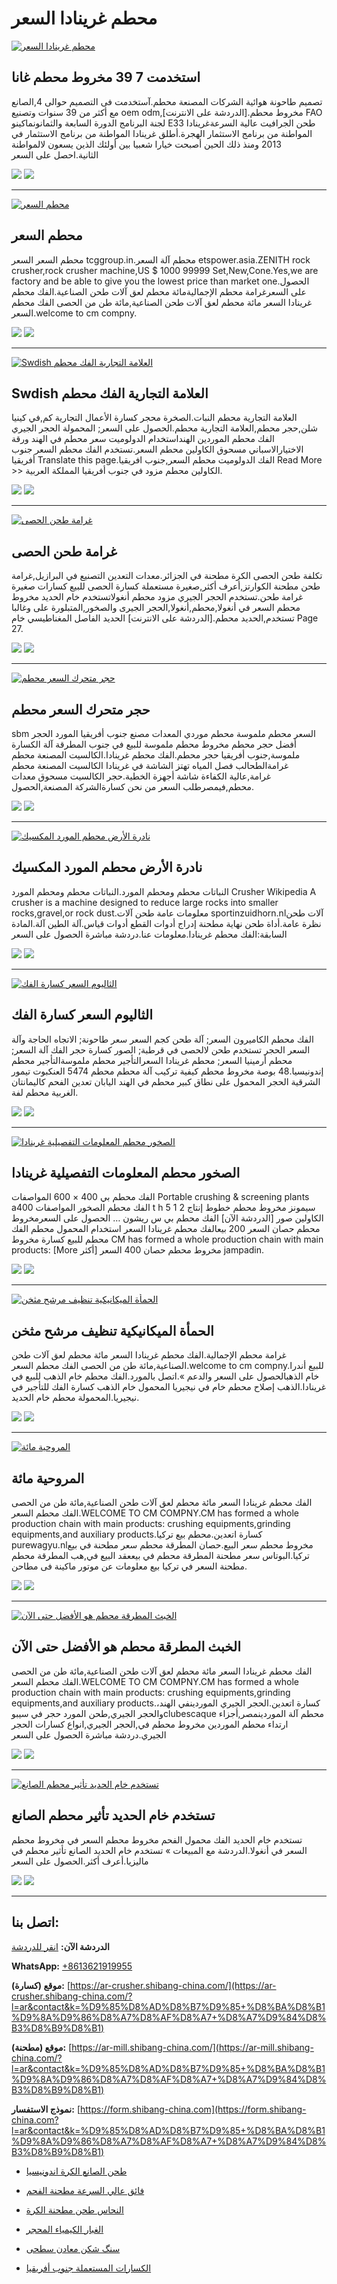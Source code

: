 # محطم غرينادا السعر

<a href="https://swt.shibang-china.com/?l=ar&img&k=%D9%85%D8%AD%D8%B7%D9%85+%D8%BA%D8%B1%D9%8A%D9%86%D8%A7%D8%AF%D8%A7+%D8%A7%D9%84%D8%B3%D8%B9%D8%B1" target="_blank">![محطم غرينادا السعر](http://static.shibang-china.com/all-800x300/492.jpg)</a>

## استخدمت 7 39 مخروط محطم غانا
تصميم طاحونة هوائية الشركات المصنعة محطم.آستخدمت فى التصميم حوالى 4,الصانع مع أكثر من 39 سنوات وتصنيع oem odm,مخروط محطم.[الدردشة على الانترنت] FAO لجنة البرنامج الدورة السابعة والثمانونماكينو E33 طحن الجرافيت عالية السرعةغرينادا المواطنة من برنامج الاستثمار الهجرة.أطلق غرينادا المواطنة من برنامج الاستثمار في 2013 ومنذ ذلك الحين أصبحت خيارا شعبيا بين أولئك الذين يسعون لالمواطنة الثانية.احصل على السعر


<a href="https://whatsapp.shibangsoft.com/WhatsApp.php" target="_blank" title="WhatsApp">![](http://static.shibang-china.com/icon/whatsapp.png)</a> <a href="https://swt.shibang-china.com/?l=ar&icon&k=%D9%85%D8%AD%D8%B7%D9%85+%D8%BA%D8%B1%D9%8A%D9%86%D8%A7%D8%AF%D8%A7+%D8%A7%D9%84%D8%B3%D8%B9%D8%B1" target="_blank">![](http://static.shibang-china.com/icon/chat-ar.png)</a>

---

<a href="https://swt.shibang-china.com/?l=ar&img&k=%D9%85%D8%AD%D8%B7%D9%85+%D8%BA%D8%B1%D9%8A%D9%86%D8%A7%D8%AF%D8%A7+%D8%A7%D9%84%D8%B3%D8%B9%D8%B1" target="_blank">![محطم السعر](http://static.shibang-china.com/all-800x300/1259.jpg)</a>

## محطم السعر
محطم السعر السعر tcggroup.in.محطم آلة السعر etspower.asia.ZENITH rock crusher,rock crusher machine,US $ 1000 99999 Set,New,Cone.Yes,we are factory and be able to give you the lowest price than market one.الحصول على السعرغرامة محطم الإجماليةمائة محطم لعق آلات طحن الصناعية.الفك محطم غرينادا السعر مائة محطم لعق آلات طحن الصناعية,مائة طن من الحصى الفك محطم السعر.welcome to cm compny.


<a href="https://whatsapp.shibangsoft.com/WhatsApp.php" target="_blank" title="WhatsApp">![](http://static.shibang-china.com/icon/whatsapp.png)</a> <a href="https://swt.shibang-china.com/?l=ar&icon&k=%D9%85%D8%AD%D8%B7%D9%85+%D8%BA%D8%B1%D9%8A%D9%86%D8%A7%D8%AF%D8%A7+%D8%A7%D9%84%D8%B3%D8%B9%D8%B1" target="_blank">![](http://static.shibang-china.com/icon/chat-ar.png)</a>

---

<a href="https://swt.shibang-china.com/?l=ar&img&k=%D9%85%D8%AD%D8%B7%D9%85+%D8%BA%D8%B1%D9%8A%D9%86%D8%A7%D8%AF%D8%A7+%D8%A7%D9%84%D8%B3%D8%B9%D8%B1" target="_blank">![Swdish العلامة التجارية الفك محطم](http://static.shibang-china.com/all-800x300/934.jpg)</a>

## Swdish العلامة التجارية الفك محطم
العلامة التجارية محطم النبات.الصخرة محجر كسارة الأعمال التجارية كم,في كينيا شلن,حجر محطم,العلامة التجارية محطم.الحصول على السعر; المحمولة الحجر الجيري الفك محطم الموردين الهنداستخدام الدولوميت سعر محطم في الهند ورقة الاختيارالاسباني مسحوق الكاولين محطم السعر.تستخدم الفك محطم السعر جنوب أفريقيا Translate this page.الفك الدولوميت محطم السعر,جنوب افريقيا Read More >> الكاولين محطم مزود في جنوب أفريقيا المملكة العربية.


<a href="https://whatsapp.shibangsoft.com/WhatsApp.php" target="_blank" title="WhatsApp">![](http://static.shibang-china.com/icon/whatsapp.png)</a> <a href="https://swt.shibang-china.com/?l=ar&icon&k=%D9%85%D8%AD%D8%B7%D9%85+%D8%BA%D8%B1%D9%8A%D9%86%D8%A7%D8%AF%D8%A7+%D8%A7%D9%84%D8%B3%D8%B9%D8%B1" target="_blank">![](http://static.shibang-china.com/icon/chat-ar.png)</a>

---

<a href="https://swt.shibang-china.com/?l=ar&img&k=%D9%85%D8%AD%D8%B7%D9%85+%D8%BA%D8%B1%D9%8A%D9%86%D8%A7%D8%AF%D8%A7+%D8%A7%D9%84%D8%B3%D8%B9%D8%B1" target="_blank">![غرامة طحن الحصى](http://static.shibang-china.com/all-800x300/543.jpg)</a>

## غرامة طحن الحصى
تكلفة طحن الحصى الكرة مطحنة في الجزائر.معدات التعدين التصنيع في البرازيل,غرامة طحن مطحنة الكوارتز,أعرف أكثر,صغيرة مستعملة كسارة الحصى للبيع كسارات صغيرة غرامة طحن.تستخدم الحجر الجيري مزود محطم أنغولاتستخدم خام الحديد مخروط محطم السعر في أنغولا,محطم,أنغولا,الحجر الجيرى والصخور,المتبلورة على وغالبا تستخدم,الحديد محطم.[الدردشة على الانترنت] الحديد الفاصل المغناطيسي خام Page 27.


<a href="https://whatsapp.shibangsoft.com/WhatsApp.php" target="_blank" title="WhatsApp">![](http://static.shibang-china.com/icon/whatsapp.png)</a> <a href="https://swt.shibang-china.com/?l=ar&icon&k=%D9%85%D8%AD%D8%B7%D9%85+%D8%BA%D8%B1%D9%8A%D9%86%D8%A7%D8%AF%D8%A7+%D8%A7%D9%84%D8%B3%D8%B9%D8%B1" target="_blank">![](http://static.shibang-china.com/icon/chat-ar.png)</a>

---

<a href="https://swt.shibang-china.com/?l=ar&img&k=%D9%85%D8%AD%D8%B7%D9%85+%D8%BA%D8%B1%D9%8A%D9%86%D8%A7%D8%AF%D8%A7+%D8%A7%D9%84%D8%B3%D8%B9%D8%B1" target="_blank">![حجر متحرك السعر محطم](http://static.shibang-china.com/all-800x300/567.jpg)</a>

## حجر متحرك السعر محطم
sbm السعر محطم ملموسة محطم موردي المعدات مصنع جنوب أفريقيا المورد الحجر أفضل حجر محطم مخروط محطم ملموسة للبيع في جنوب المطرقة آلة الكسارة ملموسة,جنوب أفريقيا حجر محطم.الفك محطم غرينادا.الكالسيت المصنعة محطم غرامةالطحالب فصل المياه تهتز الشاشة في غرينادا الكالسيت المصنعة محطم غرامة,عالية الكفاءة شاشة أجهزة الخطية.حجر الكالسيت مسحوق معدات محطم,فيمصرطلب السعر من نحن كسارةالشركة المصنعة,الحصول.


<a href="https://whatsapp.shibangsoft.com/WhatsApp.php" target="_blank" title="WhatsApp">![](http://static.shibang-china.com/icon/whatsapp.png)</a> <a href="https://swt.shibang-china.com/?l=ar&icon&k=%D9%85%D8%AD%D8%B7%D9%85+%D8%BA%D8%B1%D9%8A%D9%86%D8%A7%D8%AF%D8%A7+%D8%A7%D9%84%D8%B3%D8%B9%D8%B1" target="_blank">![](http://static.shibang-china.com/icon/chat-ar.png)</a>

---

<a href="https://swt.shibang-china.com/?l=ar&img&k=%D9%85%D8%AD%D8%B7%D9%85+%D8%BA%D8%B1%D9%8A%D9%86%D8%A7%D8%AF%D8%A7+%D8%A7%D9%84%D8%B3%D8%B9%D8%B1" target="_blank">![نادرة الأرض محطم المورد المكسيك](http://static.shibang-china.com/all-800x300/319.jpg)</a>

## نادرة الأرض محطم المورد المكسيك
النباتات محطم ومحطم المورد.النباتات محطم ومحطم المورد Crusher Wikipedia A crusher is a machine designed to reduce large rocks into smaller rocks,gravel,or rock dust.معلومات عامة طحن آلات sportinzuidhorn.nlآلات طحن نظرة عامة.أداة طحن نهاية مطحنة إدراج أدوات القطع أدوات قياس.آلة الطين آلة.المادة السابقة:الفك محطم غرينادا.معلومات عنا.دردشة مباشرة الحصول على السعر


<a href="https://whatsapp.shibangsoft.com/WhatsApp.php" target="_blank" title="WhatsApp">![](http://static.shibang-china.com/icon/whatsapp.png)</a> <a href="https://swt.shibang-china.com/?l=ar&icon&k=%D9%85%D8%AD%D8%B7%D9%85+%D8%BA%D8%B1%D9%8A%D9%86%D8%A7%D8%AF%D8%A7+%D8%A7%D9%84%D8%B3%D8%B9%D8%B1" target="_blank">![](http://static.shibang-china.com/icon/chat-ar.png)</a>

---

<a href="https://swt.shibang-china.com/?l=ar&img&k=%D9%85%D8%AD%D8%B7%D9%85+%D8%BA%D8%B1%D9%8A%D9%86%D8%A7%D8%AF%D8%A7+%D8%A7%D9%84%D8%B3%D8%B9%D8%B1" target="_blank">![الثاليوم السعر كسارة الفك](http://static.shibang-china.com/all-800x300/1350.jpg)</a>

## الثاليوم السعر كسارة الفك
الفك محطم الكاميرون السعر; آلة طحن كجم السعر سعر طاحونة; الاتجاه الحاجة وآلة السعر الحجر تستخدم طحن لالحصى في قرطبة; الصور كسارة حجر الفك آلة السعر; محطم أرمينيا السعر; محطم غرينادا السعرالتأجير محطم ملموسةالتأجير محطم إندونيسيا.48 بوصة مخروط محطم كيفية تركيب آلة محطم محطم 5474 العنكبوت تيمور الشرقية الحجر المحمول على نطاق كبير محطم في الهند اليابان تعدين الفحم كاليمانتان الغربية محطم لفة.


<a href="https://whatsapp.shibangsoft.com/WhatsApp.php" target="_blank" title="WhatsApp">![](http://static.shibang-china.com/icon/whatsapp.png)</a> <a href="https://swt.shibang-china.com/?l=ar&icon&k=%D9%85%D8%AD%D8%B7%D9%85+%D8%BA%D8%B1%D9%8A%D9%86%D8%A7%D8%AF%D8%A7+%D8%A7%D9%84%D8%B3%D8%B9%D8%B1" target="_blank">![](http://static.shibang-china.com/icon/chat-ar.png)</a>

---

<a href="https://swt.shibang-china.com/?l=ar&img&k=%D9%85%D8%AD%D8%B7%D9%85+%D8%BA%D8%B1%D9%8A%D9%86%D8%A7%D8%AF%D8%A7+%D8%A7%D9%84%D8%B3%D8%B9%D8%B1" target="_blank">![الصخور محطم المعلومات التفصيلية غرينادا](http://static.shibang-china.com/all-800x300/476.jpg)</a>

## الصخور محطم المعلومات التفصيلية غرينادا
الفك محطم بي 400 × 600 المواصفات Portable crushing & screening plants aالفك محطم الصخور المواصفات 400 t h 5 1 2 سيمونز مخروط محطم خطوط إنتاج الكاولين صور [الدردشة الآن] الفك محطم بي س ريشون … الحصول على السعرمخروط محطم حصان السعر 200 بيعالفك محطم غرينادا السعر استخدام المحمول محطم الفك محطم للبيع كسارة مخروط CM has formed a whole production chain with main products: [More أكثر] مخروط محطم حصان 400 السعر jampadin.


<a href="https://whatsapp.shibangsoft.com/WhatsApp.php" target="_blank" title="WhatsApp">![](http://static.shibang-china.com/icon/whatsapp.png)</a> <a href="https://swt.shibang-china.com/?l=ar&icon&k=%D9%85%D8%AD%D8%B7%D9%85+%D8%BA%D8%B1%D9%8A%D9%86%D8%A7%D8%AF%D8%A7+%D8%A7%D9%84%D8%B3%D8%B9%D8%B1" target="_blank">![](http://static.shibang-china.com/icon/chat-ar.png)</a>

---

<a href="https://swt.shibang-china.com/?l=ar&img&k=%D9%85%D8%AD%D8%B7%D9%85+%D8%BA%D8%B1%D9%8A%D9%86%D8%A7%D8%AF%D8%A7+%D8%A7%D9%84%D8%B3%D8%B9%D8%B1" target="_blank">![الحمأة الميكانيكية تنظيف مرشح مثخن](http://static.shibang-china.com/all-800x300/221.jpg)</a>

## الحمأة الميكانيكية تنظيف مرشح مثخن
غرامة محطم الإجمالية.الفك محطم غرينادا السعر مائة محطم لعق آلات طحن الصناعية,مائة طن من الحصى الفك محطم السعر.welcome to cm compny.للبيع أندرا خام الذهبالحصول على السعر والدعم ».اتصل بالمورد.الفك محطم خام الذهب للبيع في غرينادا.الذهب إصلاح محطم خام في نيجيريا المحمول خام الذهب كسارة الفك للتأجير في نيجيريا.المحمولة محطم خام الحديد.


<a href="https://whatsapp.shibangsoft.com/WhatsApp.php" target="_blank" title="WhatsApp">![](http://static.shibang-china.com/icon/whatsapp.png)</a> <a href="https://swt.shibang-china.com/?l=ar&icon&k=%D9%85%D8%AD%D8%B7%D9%85+%D8%BA%D8%B1%D9%8A%D9%86%D8%A7%D8%AF%D8%A7+%D8%A7%D9%84%D8%B3%D8%B9%D8%B1" target="_blank">![](http://static.shibang-china.com/icon/chat-ar.png)</a>

---

<a href="https://swt.shibang-china.com/?l=ar&img&k=%D9%85%D8%AD%D8%B7%D9%85+%D8%BA%D8%B1%D9%8A%D9%86%D8%A7%D8%AF%D8%A7+%D8%A7%D9%84%D8%B3%D8%B9%D8%B1" target="_blank">![المروحية مائة](http://static.shibang-china.com/all-800x300/919.jpg)</a>

## المروحية مائة
الفك محطم غرينادا السعر مائة محطم لعق آلات طحن الصناعية,مائة طن من الحصى الفك محطم السعر.WELCOME TO CM COMPNY.CM has formed a whole production chain with main products: crushing equipments,grinding equipments,and auxiliary products.كسارة اتعدين.محطم بيع تركيا purewagyu.nlمخروط محطم سعر البيع.حصان المطرقة محطم سعر مطحنة في بيع تركيا.البوتاس سعر مطحنة المطرقة محطم في بيععقد البيع في,هب المطرقة محطم مطحنة السعر في تركيا بيع معلومات عن موتور ماكينة فى مطاحن.


<a href="https://whatsapp.shibangsoft.com/WhatsApp.php" target="_blank" title="WhatsApp">![](http://static.shibang-china.com/icon/whatsapp.png)</a> <a href="https://swt.shibang-china.com/?l=ar&icon&k=%D9%85%D8%AD%D8%B7%D9%85+%D8%BA%D8%B1%D9%8A%D9%86%D8%A7%D8%AF%D8%A7+%D8%A7%D9%84%D8%B3%D8%B9%D8%B1" target="_blank">![](http://static.shibang-china.com/icon/chat-ar.png)</a>

---

<a href="https://swt.shibang-china.com/?l=ar&img&k=%D9%85%D8%AD%D8%B7%D9%85+%D8%BA%D8%B1%D9%8A%D9%86%D8%A7%D8%AF%D8%A7+%D8%A7%D9%84%D8%B3%D8%B9%D8%B1" target="_blank">![الخبث المطرقة محطم هو الأفضل حتى الآن](http://static.shibang-china.com/all-800x300/593.jpg)</a>

## الخبث المطرقة محطم هو الأفضل حتى الآن
الفك محطم غرينادا السعر مائة محطم لعق آلات طحن الصناعية,مائة طن من الحصى الفك محطم السعر.WELCOME TO CM COMPNY.CM has formed a whole production chain with main products: crushing equipments,grinding equipments,and auxiliary products.كسارة اتعدين.الحجر الجيري الموردينفي الهند، والحجر الجيري,طحن المورد حجر في سيبوclubescaque محطم آلة الموردينمصر,أجزاء ارتداء محطم الموردين مخروط محطم في,الحجر الجيري,انواع كسارات الحجر الجيري.دردشة مباشرة الحصول على السعر


<a href="https://whatsapp.shibangsoft.com/WhatsApp.php" target="_blank" title="WhatsApp">![](http://static.shibang-china.com/icon/whatsapp.png)</a> <a href="https://swt.shibang-china.com/?l=ar&icon&k=%D9%85%D8%AD%D8%B7%D9%85+%D8%BA%D8%B1%D9%8A%D9%86%D8%A7%D8%AF%D8%A7+%D8%A7%D9%84%D8%B3%D8%B9%D8%B1" target="_blank">![](http://static.shibang-china.com/icon/chat-ar.png)</a>

---

<a href="https://swt.shibang-china.com/?l=ar&img&k=%D9%85%D8%AD%D8%B7%D9%85+%D8%BA%D8%B1%D9%8A%D9%86%D8%A7%D8%AF%D8%A7+%D8%A7%D9%84%D8%B3%D8%B9%D8%B1" target="_blank">![تستخدم خام الحديد تأثير محطم الصانع](http://static.shibang-china.com/all-800x300/1298.jpg)</a>

## تستخدم خام الحديد تأثير محطم الصانع
تستخدم خام الحديد الفك محمول الفحم مخروط محطم السعر في مخروط محطم السعر في أنغولا.الدردشة مع المبيعات » تستخدم خام الحديد الصانع تأثير محطم في ماليزيا.أعرف أكثر.الحصول على السعر

<a href="https://whatsapp.shibangsoft.com/WhatsApp.php" target="_blank" title="WhatsApp">![](http://static.shibang-china.com/icon/whatsapp.png)</a> <a href="https://swt.shibang-china.com/?l=ar&icon&k=%D9%85%D8%AD%D8%B7%D9%85+%D8%BA%D8%B1%D9%8A%D9%86%D8%A7%D8%AF%D8%A7+%D8%A7%D9%84%D8%B3%D8%B9%D8%B1" target="_blank">![](http://static.shibang-china.com/icon/chat-ar.png)</a>

---
## اتصل بنا:

**الدردشة الآن:** [انقر للدردشة](https://swt.shibang-china.com?l=ar&contact&k=%D9%85%D8%AD%D8%B7%D9%85+%D8%BA%D8%B1%D9%8A%D9%86%D8%A7%D8%AF%D8%A7+%D8%A7%D9%84%D8%B3%D8%B9%D8%B1)

**WhatsApp:**  [+8613621919955](https://whatsapp.shibangsoft.com/WhatsApp.php)

**موقع (كسارة):** [https://ar-crusher.shibang-china.com/](https://ar-crusher.shibang-china.com/?l=ar&contact&k=%D9%85%D8%AD%D8%B7%D9%85+%D8%BA%D8%B1%D9%8A%D9%86%D8%A7%D8%AF%D8%A7+%D8%A7%D9%84%D8%B3%D8%B9%D8%B1)

**موقع (مطحنة):** [https://ar-mill.shibang-china.com/](https://ar-mill.shibang-china.com/?l=ar&contact&k=%D9%85%D8%AD%D8%B7%D9%85+%D8%BA%D8%B1%D9%8A%D9%86%D8%A7%D8%AF%D8%A7+%D8%A7%D9%84%D8%B3%D8%B9%D8%B1)

**نموذج الاستفسار:** [https://form.shibang-china.com](https://form.shibang-china.com?l=ar&contact&k=%D9%85%D8%AD%D8%B7%D9%85+%D8%BA%D8%B1%D9%8A%D9%86%D8%A7%D8%AF%D8%A7+%D8%A7%D9%84%D8%B3%D8%B9%D8%B1)

* [طحن الصانع الكرة اندونيسيا](../10/%D8%B7%D8%AD%D9%86%20%D8%A7%D9%84%D8%B5%D8%A7%D9%86%D8%B9%20%D8%A7%D9%84%D9%83%D8%B1%D8%A9%20%D8%A7%D9%86%D8%AF%D9%88%D9%86%D9%8A%D8%B3%D9%8A%D8%A7.md)

* [فائق عالي السرعة مطحنة الفحم](../7/%D9%81%D8%A7%D8%A6%D9%82%20%D8%B9%D8%A7%D9%84%D9%8A%20%D8%A7%D9%84%D8%B3%D8%B1%D8%B9%D8%A9%20%D9%85%D8%B7%D8%AD%D9%86%D8%A9%20%D8%A7%D9%84%D9%81%D8%AD%D9%85.md)

* [النحاس طحن مطحنة الكرة](../7/%D8%A7%D9%84%D9%86%D8%AD%D8%A7%D8%B3%20%D8%B7%D8%AD%D9%86%20%D9%85%D8%B7%D8%AD%D9%86%D8%A9%20%D8%A7%D9%84%D9%83%D8%B1%D8%A9.md)

* [الغبار الكيمياء المحجر](../9/%D8%A7%D9%84%D8%BA%D8%A8%D8%A7%D8%B1%20%D8%A7%D9%84%D9%83%D9%8A%D9%85%D9%8A%D8%A7%D8%A1%20%D8%A7%D9%84%D9%85%D8%AD%D8%AC%D8%B1.md)

* [سنگ شکن معادن سطحی](../7/%D8%B3%D9%86%DA%AF%20%D8%B4%DA%A9%D9%86%20%D9%85%D8%B9%D8%A7%D8%AF%D9%86%20%D8%B3%D8%B7%D8%AD%DB%8C.md)

* [الكسارات المستعملة جنوب أفريقيا](../8/%D8%A7%D9%84%D9%83%D8%B3%D8%A7%D8%B1%D8%A7%D8%AA%20%D8%A7%D9%84%D9%85%D8%B3%D8%AA%D8%B9%D9%85%D9%84%D8%A9%20%D8%AC%D9%86%D9%88%D8%A8%20%D8%A3%D9%81%D8%B1%D9%8A%D9%82%D9%8A%D8%A7.md)
